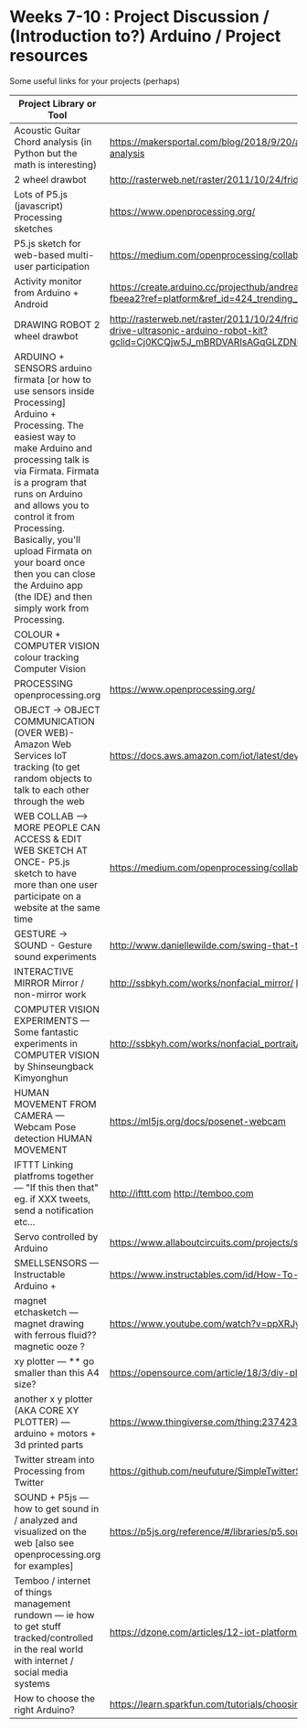# Weeks 7-10 : Project Discussion / (Introduction to?) Arduino / Project resources

Some useful links for your projects (perhaps)

Project Library or Tool  | Link | Note
--- | --- | ---
Acoustic Guitar Chord analysis (in Python but the math is interesting) | https://makersportal.com/blog/2018/9/20/audio-processing-in-python-part-iii-guitar-string-theory-and-frequency-analysis | 
2 wheel drawbot | http://rasterweb.net/raster/2011/10/24/friday-night-drawbot-v3/ |  
Lots of P5.js (javascript) Processing sketches | https://www.openprocessing.org/ |
P5.js sketch for web-based multi-user participation | https://medium.com/openprocessing/collaborative-sketches-1643d9751777 | 
Activity monitor from Arduino + Android | https://create.arduino.cc/projecthub/andreanapoletani/arduino-genuino-101-build-an-activity-recognition-device-fbeea2?ref=platform&ref_id=424_trending___&offset=22| 
DRAWING ROBOT	2 wheel drawbot |	http://rasterweb.net/raster/2011/10/24/friday-night-drawbot-v3/	https://www.auselectronicsdirect.com.au/2-wheel-drive-ultrasonic-arduino-robot-kit?gclid=Cj0KCQjw5J_mBRDVARIsAGqGLZDNhAhuj8BrBMnsV1N5dbIukPlWF0ZuT0mKQ4X3NslIGSwO_5Nx7XIaArJPEALw_wcB | 
ARDUINO + SENSORS	arduino firmata [or how to use sensors inside Processing] Arduino + Processing. The easiest way to make Arduino and processing talk is via Firmata. Firmata is a program that runs on Arduino and allows you to control it from Processing. Basically, you'll upload Firmata on your board once then you can close the Arduino app (the IDE) and then simply work from Processing.	 | 	
COLOUR + COMPUTER VISION	colour tracking Computer Vision	 | 	
PROCESSING openprocessing.org	 | https://www.openprocessing.org/	 | 
OBJECT -> OBJECT COMMUNICATION (OVER WEB)- Amazon Web Services IoT tracking (to get random objects to talk to each other  through the web	 | https://docs.aws.amazon.com/iot/latest/developerguide/register-device.html	 | 
WEB COLLAB --> MORE PEOPLE CAN ACCESS & EDIT WEB SKETCH AT ONCE- P5.js sketch to have more than one user participate on a website at the same time  | 	https://medium.com/openprocessing/collaborative-sketches-1643d9751777	 | 
GESTURE -> SOUND - Gesture sound experiments | http://www.daniellewilde.com/swing-that-thing/gesture-sound-experiments/	 | 
INTERACTIVE MIRROR	Mirror / non-mirror work | 	http://ssbkyh.com/works/nonfacial_mirror/	http://ssbkyh.com/works/memory/ | 
COMPUTER VISION EXPERIMENTS — Some fantastic experiments in COMPUTER VISION by Shinseungback Kimyonghun	 | http://ssbkyh.com/works/nonfacial_portrait/	http://ssbkyh.com/works/cloud_face/ | 
HUMAN MOVEMENT FROM CAMERA — Webcam Pose detection HUMAN MOVEMENT	 | https://ml5js.org/docs/posenet-webcam	 | 
IFTTT	Linking platfroms together — "If this then that" eg. if XXX tweets, send a notification etc...	 | http://ifttt.com	http://temboo.com | 
Servo controlled by Arduino	 | 	https://www.allaboutcircuits.com/projects/servo-motor-control-with-an-arduino/	 | 
SMELLSENSORS — Instructable Arduino + | 	https://www.instructables.com/id/How-To-Smell-Pollutants/	 | 
magnet etchasketch — magnet drawing with ferrous fluid?? magnetic ooze ?	 | https://www.youtube.com/watch?v=ppXRJy-5hOg	 | 
xy plotter — ** go smaller than this A4 size?	 | https://opensource.com/article/18/3/diy-plotter-arduino	 | 
another x y plotter (AKA CORE XY PLOTTER) — arduino + motors + 3d printed parts | 	https://www.thingiverse.com/thing:2374238	 | 
Twitter stream	into Processing from Twitter	 | https://github.com/neufuture/SimpleTwitterStream	 | 
SOUND + P5js — how to get sound in / analyzed and visualized on the web [also see openprocessing.org for examples]	 | https://p5js.org/reference/#/libraries/p5.sound	 | 
Temboo / internet of things management rundown — ie how to get stuff tracked/controlled in the real world with internet / social media systems	 | https://dzone.com/articles/12-iot-platforms-for-building-iot-projects	 | 
How to choose the right Arduino? | https://learn.sparkfun.com/tutorials/choosing-an-arduino-for-your-project/all
